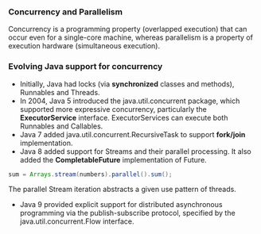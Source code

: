### Concurrency and Parallelism

Concurrency is a programming property (overlapped execution) that can occur even for a single-core machine, whereas parallelism is a property of execution hardware (simultaneous execution).

### Evolving Java support for concurrency

- Initially, Java had locks (via **synchronized** classes and methods), Runnables and Threads. 
- In 2004, Java 5 introduced the java.util.concurrent package, which supported more expressive concurrency, particularly the **ExecutorService** interface. ExecutorServices can execute both Runnables and Callables.
- Java 7 added java.util.concurrent.RecursiveTask to support **fork/join** implementation.
- Java 8 added support for Streams and their parallel processing. It also added the **CompletableFuture** implementation of Future.

```java
sum = Arrays.stream(numbers).parallel().sum();
```
The parallel Stream iteration abstracts a given use pattern of threads.

- Java 9 provided explicit support for distributed asynchronous programming via the publish-subscribe protocol, specified by the java.util.concurrent.Flow interface.  
